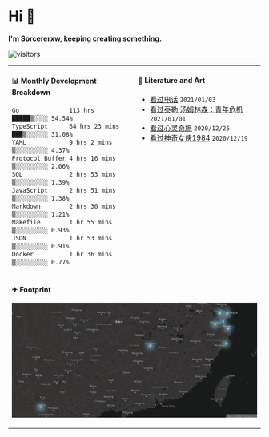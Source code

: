 # Hi 👋

**I'm Sorcererxw, keeping creating something.**

![visitors](https://visitor-badge.glitch.me/badge?page_id=sorcererxw.sorcererx)

<table width="800px">
<tr>
<td valign="top" width="50%">

#### 📊 Monthly Development Breakdown

<!--START_SECTION:waka-->
```text
Go              113 hrs        █████▒░░░░ 54.54%
TypeScript      64 hrs 23 mins ███▒░░░░░░ 31.08%
YAML            9 hrs 2 mins   ▒░░░░░░░░░ 4.37%
Protocol Buffer 4 hrs 16 mins  ▒░░░░░░░░░ 2.06%
SQL             2 hrs 53 mins  ▒░░░░░░░░░ 1.39%
JavaScript      2 hrs 51 mins  ▒░░░░░░░░░ 1.38%
Markdown        2 hrs 30 mins  ▒░░░░░░░░░ 1.21%
Makefile        1 hr 55 mins   ▒░░░░░░░░░ 0.93%
JSON            1 hr 53 mins   ▒░░░░░░░░░ 0.91%
Docker          1 hr 36 mins   ▒░░░░░░░░░ 0.77%
```
<!--END_SECTION:waka-->

<td valign="top" width="50%">

#### 💃 Literature and Art

<!--START_SECTION:douban-->
* [看过电话](http://movie.douban.com/subject/30346025/) <code>2021/01/03</code>
* [看过泰勒·汤姆林森：青年危机](http://movie.douban.com/subject/34979178/) <code>2021/01/01</code>
* [看过心灵奇旅](http://movie.douban.com/subject/24733428/) <code>2020/12/26</code>
* [看过神奇女侠1984](http://movie.douban.com/subject/27073752/) <code>2020/12/19</code>

<!--END_SECTION:douban-->

</td>
</tr>
<tr>
<td colspan="2">

#### ✈ Footprint

![footprint](./footprint.png)

</td>
</tr>
</table>


